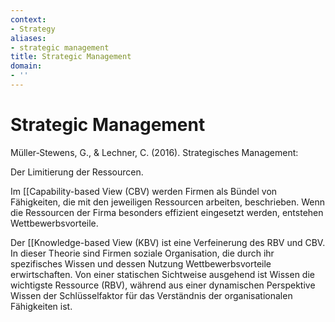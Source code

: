 ```yaml
---
context:
- Strategy
aliases:
- strategic management
title: Strategic Management
domain:
- ''
---
```


# Strategic Management

Müller‐Stewens, G., & Lechner, C. (2016). Strategisches Management:

Der Limitierung der Ressourcen.

Im [[Capability-based View (CBV) werden Firmen als Bündel von Fähigkeiten, die mit den jeweiligen Ressourcen arbeiten, beschrieben. Wenn die Ressourcen der Firma besonders effizient eingesetzt werden, entstehen Wettbewerbsvorteile.

Der [[Knowledge-based View (KBV) ist eine Verfeinerung des RBV und CBV. In dieser Theorie sind Firmen soziale Organisation, die durch ihr spezifisches Wissen und dessen Nutzung Wettbewerbsvorteile erwirtschaften. Von einer statischen Sichtweise ausgehend ist Wissen die wichtigste Ressource (RBV), während aus einer dynamischen Perspektive Wissen der Schlüsselfaktor für das Verständnis der organisationalen Fähigkeiten ist.
